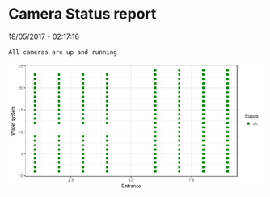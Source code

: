 Camera Status report
================
18/05/2017 - 02:17:16

    All cameras are up and running

![](camreport_files/figure-markdown_github/unnamed-chunk-2-1.png)
